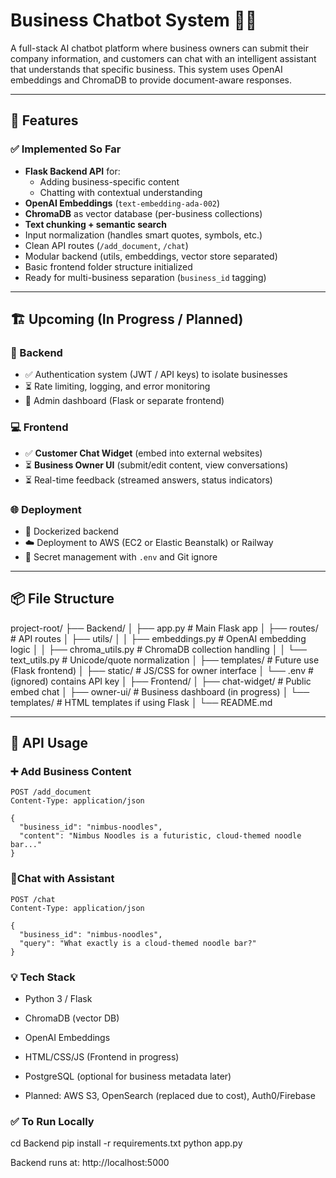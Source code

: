 # Business Chatbot System 🧠💬

A full-stack AI chatbot platform where business owners can submit their company information, and customers can chat with an intelligent assistant that understands that specific business. This system uses OpenAI embeddings and ChromaDB to provide document-aware responses.

---

## 🚀 Features

### ✅ Implemented So Far
- **Flask Backend API** for:
  - Adding business-specific content
  - Chatting with contextual understanding
- **OpenAI Embeddings** (`text-embedding-ada-002`)
- **ChromaDB** as vector database (per-business collections)
- **Text chunking + semantic search**
- Input normalization (handles smart quotes, symbols, etc.)
- Clean API routes (`/add_document`, `/chat`)
- Modular backend (utils, embeddings, vector store separated)
- Basic frontend folder structure initialized
- Ready for multi-business separation (`business_id` tagging)

---

## 🏗️ Upcoming (In Progress / Planned)

### 🔧 Backend
- ✅ Authentication system (JWT / API keys) to isolate businesses
- ⏳ Rate limiting, logging, and error monitoring
- 🔐 Admin dashboard (Flask or separate frontend)

### 💻 Frontend
- ✅ **Customer Chat Widget** (embed into external websites)
- ⏳ **Business Owner UI** (submit/edit content, view conversations)
- ⏳ Real-time feedback (streamed answers, status indicators)

### 🌐 Deployment
- 🔄 Dockerized backend
- ☁️ Deployment to AWS (EC2 or Elastic Beanstalk) or Railway
- 🔐 Secret management with `.env` and Git ignore

---

## 📦 File Structure

project-root/
├── Backend/
│ ├── app.py # Main Flask app
│ ├── routes/ # API routes
│ ├── utils/
│ │ ├── embeddings.py # OpenAI embedding logic
│ │ ├── chroma_utils.py # ChromaDB collection handling
│ │ └── text_utils.py # Unicode/quote normalization
│ ├── templates/ # Future use (Flask frontend)
│ ├── static/ # JS/CSS for owner interface
│ └── .env # (ignored) contains API key
│
├── Frontend/
│ ├── chat-widget/ # Public embed chat
│ ├── owner-ui/ # Business dashboard (in progress)
│ └── templates/ # HTML templates if using Flask
│
└── README.md

---

## 🧪 API Usage

### ➕ Add Business Content

``` http
POST /add_document
Content-Type: application/json

{
  "business_id": "nimbus-noodles",
  "content": "Nimbus Noodles is a futuristic, cloud-themed noodle bar..."
}
```

### 💬Chat with Assistant

``` http
POST /chat
Content-Type: application/json

{
  "business_id": "nimbus-noodles",
  "query": "What exactly is a cloud-themed noodle bar?"
}

```
### 💡 Tech Stack

- Python 3 / Flask

- ChromaDB (vector DB)

- OpenAI Embeddings

- HTML/CSS/JS (Frontend in progress)

- PostgreSQL (optional for business metadata later)

- Planned: AWS S3, OpenSearch (replaced due to cost), Auth0/Firebase

### ✅ To Run Locally
cd Backend
pip install -r requirements.txt
python app.py

Backend runs at: http://localhost:5000